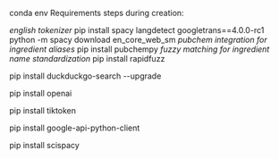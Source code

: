 conda env Requirements steps during creation:

*english tokenizer*
pip install spacy langdetect googletrans==4.0.0-rc1
python -m spacy download en_core_web_sm
*pubchem integration for ingredient aliases*
pip install pubchempy
*fuzzy matching for ingredient name standardization*
pip install rapidfuzz

pip install duckduckgo-search --upgrade

pip install openai

pip install tiktoken

pip install google-api-python-client

pip install scispacy


